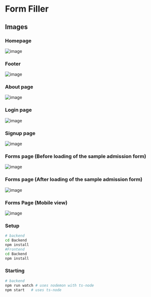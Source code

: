 # Form Filler
  
## Images  
  
### Homepage  
![image](https://user-images.githubusercontent.com/91786927/203784685-96744b6f-94c0-466b-85d4-2d2beb6fce48.png)  
  
### Footer  
![image](https://user-images.githubusercontent.com/91786927/203784734-735fee98-e490-4a3a-9358-fa47dd28bc42.png)  
  
### About page  
![image](https://user-images.githubusercontent.com/91786927/203784815-c4995221-9d11-4c7f-91b9-fa8eb08b18c8.png)  
  
### Login page  
![image](https://user-images.githubusercontent.com/91786927/203784957-f6e642d0-92aa-409b-9a20-050bff8d5b5f.png)  
  
### Signup page  
![image](https://user-images.githubusercontent.com/91786927/203785053-8005c927-8b7b-4c7a-b5a1-d5cf57498f24.png)  
  
### Forms page (Before loading of the sample admission form)  
![image](https://user-images.githubusercontent.com/91786927/203785225-abf36313-b325-4b9b-a98a-51e8f83705a3.png)  
  
### Forms page (After loading of the sample admission form)  
![image](https://user-images.githubusercontent.com/91786927/203785468-28448450-c8d2-430b-9096-0baa409748f0.png)  
  
### Forms Page (Mobile view)  
![image](https://user-images.githubusercontent.com/91786927/203785793-e3ff8eaa-0781-4224-93c0-5d13bc9f7323.png)  
  
### Setup
  
```bash
# backend
cd Backend
npm install
#Frontend
cd Backend
npm install
```

### Starting

```bash
# backend
npm run watch # uses nodemon with ts-node
npm start  	# uses ts-node
```
